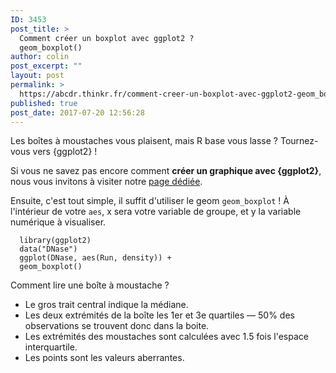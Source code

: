 ```yaml
---
ID: 3453
post_title: >
  Comment créer un boxplot avec ggplot2 ?
  geom_boxplot()
author: colin
post_excerpt: ""
layout: post
permalink: >
  https://abcdr.thinkr.fr/comment-creer-un-boxplot-avec-ggplot2-geom_boxplot/
published: true
post_date: 2017-07-20 12:56:28
---
```

Les boîtes à moustaches vous plaisent, mais R base vous lasse ? Tournez-vous vers {ggplot2} !

Si vous ne savez pas encore comment <strong>créer un graphique avec {ggplot2}</strong>, nous vous invitons à visiter notre <a href="https://abcdr.thinkr.fr/comment-se-construit-un-graphique-avec-ggplot2/">page dédiée</a>.

Ensuite, c'est tout simple, il suffit d'utiliser le geom <code>geom_boxplot</code> ! À l'intérieur de votre <code>aes</code>, x sera votre variable de groupe, et y la variable numérique à visualiser.
<pre><code>  library(ggplot2)
  data("DNase")
  ggplot(DNase, aes(Run, density)) +
  geom_boxplot()
</code></pre>
Comment lire une boîte à moustache ?
<ul>
 	<li>Le gros trait central indique la médiane.</li>
 	<li>Les deux extrémités de la boîte les 1er et 3e quartiles — 50% des observations se trouvent donc dans la boite.</li>
 	<li>Les extrémités des moustaches sont calculées avec 1.5 fois l'espace interquartile.</li>
 	<li>Les points sont les valeurs aberrantes.</li>
</ul>